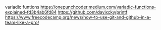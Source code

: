 variadic funtions
https://onepunchcoder.medium.com/variadic-functions-explained-fd3b4ab6fd84
https://github.com/davixcky/printf
https://www.freecodecamp.org/news/how-to-use-git-and-github-in-a-team-like-a-pro/
